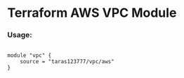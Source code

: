 # Terraform AWS VPC Module

### Usage:
```

module "vpc" {
    source = "taras123777/vpc/aws"
}

```